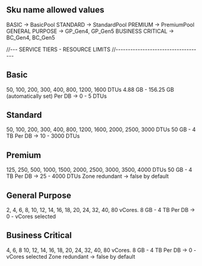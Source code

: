 Sku name allowed values
-----------------------

BASIC -> BasicPool
STANDARD -> StandardPool
PREMIUM -> PremiumPool
GENERAL PURPOSE -> GP_Gen4, GP_Gen5
BUSINESS CRITICAL -> BC_Gen4, BC_Gen5


//--- SERVICE TIERS - RESOURCE LIMITS
//------------------------------------

Basic
-----
50, 100, 200, 300, 400, 800, 1200, 1600 DTUs
4.88 GB - 156.25 GB (automatically set)
Per DB -> 0 - 5 DTUs

Standard
--------
50, 100, 200, 300, 400, 800, 1200, 1600, 2000, 2500, 3000 DTUs
50 GB - 4 TB
Per DB -> 10 - 3000 DTUs

Premium
-------
125, 250, 500, 1000, 1500, 2000, 2500, 3000, 3500, 4000 DTUs
50 GB - 4 TB
Per DB -> 25 - 4000 DTUs
Zone redundant -> false by default

General Purpose
---------------
2, 4, 6, 8, 10, 12, 14, 16, 18, 20, 24, 32, 40, 80 vCores.
8 GB - 4 TB
Per DB -> 0 - vCores selected

Business Critical
-----------------
4, 6, 8 10, 12, 14, 16, 18, 20, 24, 32, 40, 80 vCores.
8 GB - 4 TB
Per DB -> 0 - vCores selected
Zone redundant -> false by default